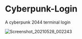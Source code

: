 # Cyberpunk-Login
A cyberpunk 2044  terminal login  

![Screenshot_20210528_002243](https://user-images.githubusercontent.com/75100642/119909142-170bc880-bf4c-11eb-9590-e1808060ea49.jpg)
